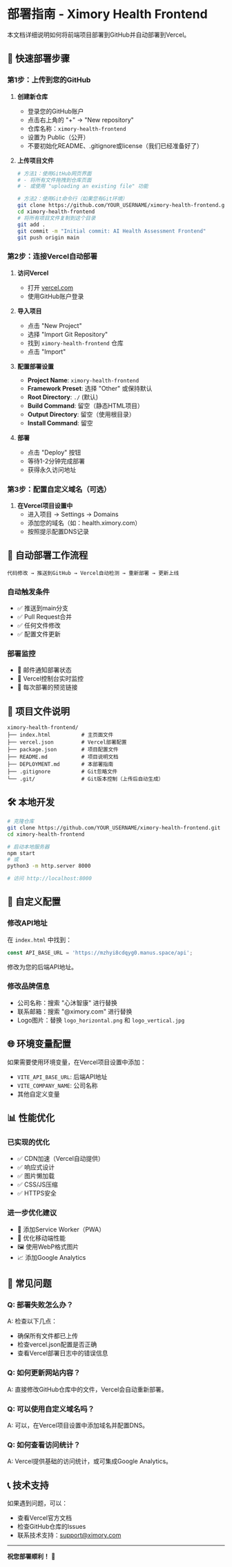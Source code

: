 # 部署指南 - Ximory Health Frontend

本文档详细说明如何将前端项目部署到GitHub并自动部署到Vercel。

## 🚀 快速部署步骤

### 第1步：上传到您的GitHub

1. **创建新仓库**
   - 登录您的GitHub账户
   - 点击右上角的 "+" → "New repository"
   - 仓库名称：`ximory-health-frontend`
   - 设置为 Public（公开）
   - 不要初始化README、.gitignore或license（我们已经准备好了）

2. **上传项目文件**
   ```bash
   # 方法1：使用GitHub网页界面
   # - 将所有文件拖拽到仓库页面
   # - 或使用 "uploading an existing file" 功能
   
   # 方法2：使用Git命令行（如果您有Git环境）
   git clone https://github.com/YOUR_USERNAME/ximory-health-frontend.git
   cd ximory-health-frontend
   # 将所有项目文件复制到这个目录
   git add .
   git commit -m "Initial commit: AI Health Assessment Frontend"
   git push origin main
   ```

### 第2步：连接Vercel自动部署

1. **访问Vercel**
   - 打开 [vercel.com](https://vercel.com)
   - 使用GitHub账户登录

2. **导入项目**
   - 点击 "New Project"
   - 选择 "Import Git Repository"
   - 找到 `ximory-health-frontend` 仓库
   - 点击 "Import"

3. **配置部署设置**
   - **Project Name**: `ximory-health-frontend`
   - **Framework Preset**: 选择 "Other" 或保持默认
   - **Root Directory**: `./` (默认)
   - **Build Command**: 留空（静态HTML项目）
   - **Output Directory**: 留空（使用根目录）
   - **Install Command**: 留空

4. **部署**
   - 点击 "Deploy" 按钮
   - 等待1-2分钟完成部署
   - 获得永久访问地址

### 第3步：配置自定义域名（可选）

1. **在Vercel项目设置中**
   - 进入项目 → Settings → Domains
   - 添加您的域名（如：health.ximory.com）
   - 按照提示配置DNS记录

## 🔄 自动部署工作流程

```
代码修改 → 推送到GitHub → Vercel自动检测 → 重新部署 → 更新上线
```

### 自动触发条件
- ✅ 推送到main分支
- ✅ Pull Request合并
- ✅ 任何文件修改
- ✅ 配置文件更新

### 部署监控
- 📧 邮件通知部署状态
- 📱 Vercel控制台实时监控
- 🔗 每次部署的预览链接

## 📁 项目文件说明

```
ximory-health-frontend/
├── index.html          # 主页面文件
├── vercel.json         # Vercel部署配置
├── package.json        # 项目配置文件
├── README.md           # 项目说明文档
├── DEPLOYMENT.md       # 本部署指南
├── .gitignore          # Git忽略文件
└── .git/               # Git版本控制（上传后自动生成）
```

## 🛠️ 本地开发

```bash
# 克隆仓库
git clone https://github.com/YOUR_USERNAME/ximory-health-frontend.git
cd ximory-health-frontend

# 启动本地服务器
npm start
# 或
python3 -m http.server 8000

# 访问 http://localhost:8000
```

## 🔧 自定义配置

### 修改API地址
在 `index.html` 中找到：
```javascript
const API_BASE_URL = 'https://mzhyi8cdqyg0.manus.space/api';
```
修改为您的后端API地址。

### 修改品牌信息
- 公司名称：搜索 "心沐智康" 进行替换
- 联系邮箱：搜索 "@ximory.com" 进行替换
- Logo图片：替换 `logo_horizontal.png` 和 `logo_vertical.jpg`

## 🌐 环境变量配置

如果需要使用环境变量，在Vercel项目设置中添加：
- `VITE_API_BASE_URL`: 后端API地址
- `VITE_COMPANY_NAME`: 公司名称
- 其他自定义变量

## 📊 性能优化

### 已实现的优化
- ✅ CDN加速（Vercel自动提供）
- ✅ 响应式设计
- ✅ 图片懒加载
- ✅ CSS/JS压缩
- ✅ HTTPS安全

### 进一步优化建议
- 🔄 添加Service Worker（PWA）
- 📱 优化移动端性能
- 🖼️ 使用WebP格式图片
- 📈 添加Google Analytics

## 🐛 常见问题

### Q: 部署失败怎么办？
A: 检查以下几点：
- 确保所有文件都已上传
- 检查vercel.json配置是否正确
- 查看Vercel部署日志中的错误信息

### Q: 如何更新网站内容？
A: 直接修改GitHub仓库中的文件，Vercel会自动重新部署。

### Q: 可以使用自定义域名吗？
A: 可以，在Vercel项目设置中添加域名并配置DNS。

### Q: 如何查看访问统计？
A: Vercel提供基础的访问统计，或可集成Google Analytics。

## 📞 技术支持

如果遇到问题，可以：
- 查看Vercel官方文档
- 检查GitHub仓库的Issues
- 联系技术支持：support@ximory.com

---

**祝您部署顺利！** 🎉

